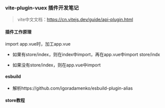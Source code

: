 ### vite-plugin-vuex 插件开发笔记

> vite中文文档：https://cn.vitejs.dev/guide/api-plugin.html



#### 插件工作原理

import app.vue时，加工app.vue

* 如果有store/index，则在index中import，再在app.vue中import store/indx

* 如果没有store/index，则在app.vue中import

  







#### esbuild

* 解析https://github.com/igoradamenko/esbuild-plugin-alias



#### store教程

```js

```



